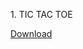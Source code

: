 <style>
  button {
    background-color: white;
    cursor: pointer;
</style>
<p>1. TIC TAC TOE</p> <a href="https://www.webintoapp.com/download/zip/437291/Tic%20Tac%20Toe%201.0.zip?NiZwadM3Ycep"<button>Download</button></a>
